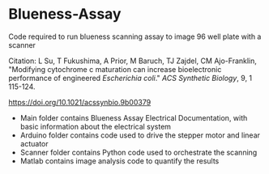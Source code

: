 # Blueness-Assay
Code required to run blueness scanning assay to image 96 well plate with a scanner

Citation: L Su, T Fukushima, A Prior, M Baruch, TJ Zajdel, CM Ajo-Franklin, "Modifying cytochrome c maturation can increase bioelectronic performance of engineered *Escherichia coli*." *ACS Synthetic Biology*, 9, 1 115-124.

https://doi.org/10.1021/acssynbio.9b00379

- Main folder contains Blueness Assay Electrical Documentation, with basic information about the electrical system
- Arduino folder contains code used to drive the stepper motor and linear actuator
- Scanner folder contains Python code used to orchestrate the scanning
- Matlab contains image analysis code to quantify the results
